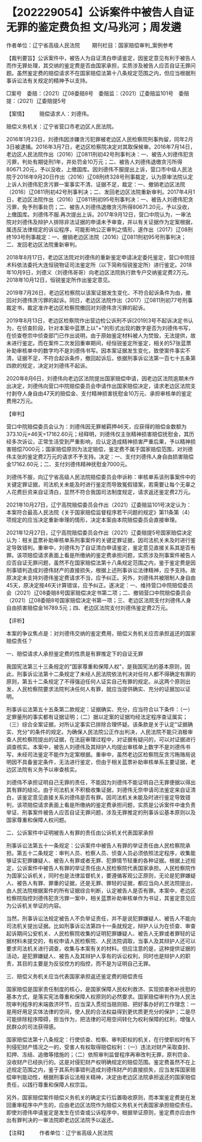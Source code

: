 # 【202229054】公诉案件中被告人自证无罪的鉴定费负担 文/马兆河；周发遴

作者单位：辽宁省高级人民法院 　　期刊栏目：国家赔偿审判_案例参考

【裁判要旨】公诉案件中，被告人为自证清白申请鉴定，因鉴定意见有利于被告人而作无罪处理，其交纳的鉴定费是否由国家承担，实质涉及被告人应否自证无罪问题。虽然鉴定费的赔偿请求不在国家赔偿法第十八条规定范围之内，但应当根据刑事诉讼法有关规定的精神予以支持。

□案号　委赔：（2021）辽08委赔8号　委赔监：（2021）辽委赔监101号　委赔提：（2021）辽委赔提5号

【案情】 　　赔偿请求人：刘德伟。

赔偿义务机关：辽宁省营口市老边区人民法院。

2016年1月23日，刘德伟因涉嫌贪污犯罪被老边区人民检察院刑事拘留，同年2月3日被逮捕。2016年3月7日，老边区检察院决定对其取保候审。2016年7月14日，老边区人民法院作出（2016）辽0811刑初42号刑事判决：一、被告人刘德伟犯贪污罪，判处有期徒刑1年，并处罚金10万元；二、被告人刘德伟退缴贪污所得80671.20元，予以没收，上缴国库。因刘德伟不服提出上诉，营口市中级人民法院于2016年9月20日作出（2016）辽08刑终328号刑事裁定，认为原审法院认定上诉人刘德伟犯贪污罪一案事实不清、证据不足，裁定：一、撤销老边区法院（2016）辽0811刑初42号刑事判决；二、发回老边区法院重新审判。2017年4月1日，老边区法院作出（2016）辽0811刑初95号刑事判决：一、被告人刘德伟犯贪污罪，免予刑事处罚；二、被告人刘德伟退缴贪污所得80671.20元，予以没收，上缴国库。刘德伟不服.再次提出上诉。2017年9月12日，营口中院认为，一审法院对刘德伟及辩护人排除非法证据的申请未予审查，并以有关证据作为定案根据，属违反法律规定的诉讼程序，可能影响公正审判之情形，遂作出（2017）辽08刑终193号刑事裁定：一、撤销老边区法院（2016）辽0811刑初95号刑事判决；二、发回老边区法院重新审判。

2018年8月17日，老边区法院对刘德伟的重新鉴定申请决定委托鉴定，营口中院技术科依法委托大连恒锐物证司法鉴定所（以下简称恒锐鉴定所）进行鉴定。2018年10月9日，刘德义（刘德伟哥哥）向老边区法院执行款专户交纳鉴定费2万元。2018年10月12日，恒锐鉴定所作出鉴定意见。

2019年7月26日，老边区检察院以该案证据发生变化、不符合起诉条件为由，撤回对刘德伟贪污罪的起诉。同日，老边区法院作出（2017）辽0811刑初77号刑事裁定书，裁定准许老边区检察院撤回对刘德伟贪污罪的起诉。

2019年8月13日，老边区检察院作出营边检公诉刑不诉\[2019\]3号不起诉决定书认为，在侦查阶段，针对本案中蓝票上以"+"的形式出现的数字是否为刘德伟书写，在侦查卷宗中侦查部门已作出说明，由于原始鉴定材料被人为焚毁，无法提供，故未进行鉴定。而在案件二次发回重审期间，经恒锐鉴定所鉴定，相关的57张蓝票补助审核单中的数字均不是刘德伟书写。因本案证据发生变化，致使案件事实不清，证据不足，不符合起诉条件，撤回起诉后，依据刑事诉讼法第一百七十五条第四款的规定，决定对刘德伟不起诉。

2020年8月6日，刘德伟向老边区法院提出国家赔偿申请，因老边区法院逾期未作出决定，刘德伟向营口中院赔偿委员会申请作出国家赔偿决定，请求老边区法院支付剥夺人身自由47天的赔偿金、支付精神损害抚慰金10万元、承担审核单的鉴定费用2万元。

【审判】

营口中院赔偿委员会认为：刘德伟因无罪被羁押46天，应获得的赔偿金数额为373.10元×46天=17162.60元；经释明，刘德伟仅主张精神损害赔偿抚慰金，其历经多次诉讼，正常生活受到严重影响，应认定造成精神损害严重后果，予以精神损害赔偿7000元；国家赔偿原则为法定赔偿，鉴定费不属于国家赔偿范围，对刘德伟主张的鉴定费2万元的请求不予支持。决定：一、支付刘德伟人身自由损害赔偿金17162.60元；二、支付刘德伟精神抚慰金7000元。

刘德伟不服，向辽宁省高级人民法院赔偿委员会申诉称：审核单系该刑事案件中的关键定罪证据，司法机关未能及时进行鉴定而导致冤假错案，若需要让每个无辜之人花费巨资来自证清白，显然不符合我国司法制度规定，请求返还鉴定费2万元。

2021年10月27日，辽宁高院赔偿委员会作出（2021）辽委赔监101号决定认为：本案符合最高人民法院《关于国家赔偿监督程序若干问题的规定》第11条第（4）项规定的应当决定重新审理的情形，决定本案由本院赔偿委员会直接审理。

2021年12月27日，辽宁高院赔偿委员会作出（2021）辽委赔提5号国家赔偿决定认为：相关蓝票补助审核单系刑事案件的关键定罪证据，因司法机关未及时进行鉴定导致错判。重审中，刘德伟为了自证清白申请鉴定，鉴定意见直接关系其是否有罪。该项赔偿请求表面上看是所缴纳的鉴定费承担问题，实质涉及刑事案件被告人应否自证无罪问题，虽然不在国家赔偿法第十八条规定范围之内，鉴于鉴定费是因刑事错判造成刘德伟财产的直接损失，根据上述刑事诉讼法律精神，应予支持。故原决定未支持刘德伟鉴定费请求不当，应予纠正。另外，刘德伟共被限制人身自由45天，原决定按46天计算错误，应予纠正。遂决定：一、维持营口中院赔偿委员会（2021）辽08委赔8号国家赔偿决定书第二项；二、撤销营口中院赔偿委员会（2021）辽08委赔8号国家赔偿决定书第一项；三、老边区法院支付刘德伟人身自由损害赔偿金16789.5元；四、老边区法院支付刘德伟鉴定费2万元。

【评析】

本案的争议焦点是：对刘德伟交纳的鉴定费用，赔偿义务机关应否承担返还的国家赔偿责任？

一、赔偿请求人承担鉴定费的性质是有罪推定下的自证无罪

我国宪法第三十三条规定的"国家尊重和保障人权"，是我国宪法的基本原则，因此，刑事诉讼法第十二条规定了未经人民法院依法判决对任何人都不得确定有罪的原则，第五十二条规定了不得强迫任何人证实自己有罪的规定。从这两个原则出发，人民检察院要求法院判决任何人有罪，就应当提供确实、充分的证据加以证明。

刑事诉讼法第五十五条第二款规定：证据确实、充分，应当符合以下条件：（一）定罪量刑的事实都有证据证明；（二）据以定案的证据均经法定程序查证属实；（三）综合全案证据，对所认定事实已排除合理怀疑。该条款是关于认定"证据确实、充分"的条件的规定。为确保人民法院公正作出判决，人民法院不能只消极审查人民检察院提出的证据，在法庭审理过程中，对证据有疑问的，可以对证据进行调查核实。本案中，被告人刘德伟及其辩护人均提出审核单上数字不是刘德伟书写，未经司法鉴定不能作为定案根据。重审中，虽然老边区检察院反贪污贿赂局说明因不具备鉴定条件，无法进行鉴定，但由于相关蓝票补助审核单系主要证据，老边区法院有义务予以审查核实。

刘德伟不承担证明自己无罪的责任，不能因为刘德伟不能证明自己无罪便据以得出其有罪的结论。由于司法机关不积极收集证据，刘德伟无奈申请司法鉴定来自证清白，该鉴定意见直接关系刘德伟是否有罪。因司法机关未能及时进行鉴定导致错判，该项赔偿请求表面上看是所缴纳的鉴定费承担问题，实质是公诉案件中谁负责举证、刑事案件被告人应否自证无罪问题，涉及无罪推定的刑事诉讼基本原则以及国家尊重和保障人权问题。

二、公诉案件中证明被告人有罪的责任由公诉机关代表国家承担

刑事诉讼法第五十一条规定：公诉案件中被告人有罪的举证责任由人民检察院承担。第五十二条规定：审判人员、检察人员、侦查人员必须依照法定程序，收集能够证实犯罪嫌疑人、被告人有罪或者无罪、犯罪情节轻重的各种证据。根据上述规定，公诉案件中被告人有罪的举证责任由人民检察院代表国家承担。人民检察院作为国家公诉机关，同时也是法律监督机关，要遵循客观公正原则，无论是犯罪嫌疑人、被告人有罪、罪重的证据，还是无罪、罪轻的证据，都应当向人民法院提出，由人民法院根据案件的所有证据综合判断，认定被告人是否有罪。本案中，老边区检察院指控刘德伟犯贪污罪一案中，相关蓝票补助审核单作为书证，其鉴定意见应为公诉机关举证的内容。

当然，刑事诉讼法规定被告人不负举证责任，并不是说犯罪嫌疑人、被告人不能向司法机关提出证据。比如刑事诉讼法第四十一条就规定，辩护人认为在侦查、审查起诉期间公安机关、人民检察院收集的证明犯罪嫌疑人、被告人无罪或者罪轻的证据材料未提交的，有权申请人民检察院、人民法院调取，当事人及其辩护人还可以要求司法机关进行调查，收集与本案有关的材料。但应注意的是，这种提供证据的活动，是犯罪嫌疑人、被告人及其辩护人享有的诉讼权利，同时也是辩护人的职责，其目的主要是为反驳控方的指控，而不是为证明自己无罪。

三、赔偿义务机关应当代表国家承担返还鉴定费的赔偿责任

国家赔偿是国家责任制度的核心，是国家保障人民权利救济、实现损害弥补抚慰的基本方式，是落实宪法尊重和保障人权原则的必然要求。国家赔偿审判作为人民法院审判程序的末端救济环节，应当深入贯彻当赔则赔、把好事办好的工作理念：一是用好用足实体法律的空间，使人民的合法权益得到更优质更充分的保护；二是尽可能排除程序障碍，担当作为，把法律的可用空间转化为权利保障的红利，增强人民群众的司法获得感。

国家赔偿法第十八条规定：行使侦查、检察、审判职权的机关，在行使职权时有下列侵犯财产情况之一的，受害人有权取得赔偿权利：（一）违法对财产采取查封、扣押、冻结、追缴等措施的；（二）依照审判监督程序再审改判无罪，原判罚金、没收财产已经执行的。这是对侵犯财产权明确规定的赔偿范围。鉴定费虽然不在上述规定范围之内，鉴于其系刑事错判造成刘德伟财产的直接损失，应当发挥国家赔偿审判能动性，根据刑事诉讼法相关精神，决定由老边区法院承担返还的国家赔偿责任，以践行尊重和保障人权宗旨。

另外，国家赔偿案件赔偿义务机关的确定实行后置吸收原则，而本案鉴定费是在发回重审程序中产生的，应由老边区法院作为赔偿义务机关代表国家承担赔偿责任。即使刘德伟申请鉴定是发生在侦查或公诉程序中，根据举证原则，鉴定费亦应由作出有罪判决的一审法院即老边区法院予以返还。

【注释】 　　作者单位：辽宁省高级人民法院